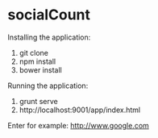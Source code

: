 # socialCount

Installing the application:
1. git clone
2. npm install
3. bower install

Running the application:
1. grunt serve
2. http://localhost:9001/app/index.html

Enter for example: http://www.google.com
